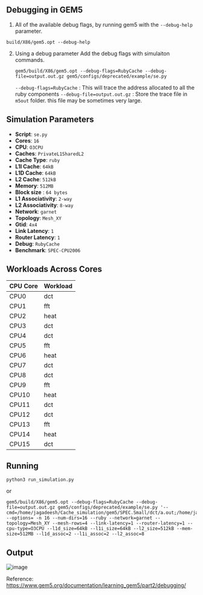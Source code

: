 ## Debugging in GEM5
1) All of the available debug flags, by running gem5 with the `--debug-help` parameter.
 ```
 build/X86/gem5.opt --debug-help
 ```

2) Using a debug parameter
   Add the debug flags with simulaiton commands.
   ```
   gem5/build/X86/gem5.opt --debug-flags=RubyCache --debug-file=output.out.gz gem5/configs/deprecated/example/se.py
   ```
   `--debug-flags=RubyCache` : This will trace the address allocated to all the ruby components
   `--debug-file=output.out.gz` : Store the trace file in `m5out` folder. this file may be sometimes very large.

## Simulation Parameters

- **Script**: `se.py`
- **Cores**: `16`
- **CPU**: `O3CPU`
- **Caches**: `PrivateL1SharedL2`
- **Cache Type**: `ruby`
- **L1I Cache**: `64kB`
- **L1D Cache**: `64kB`
- **L2 Cache**: `512kB`
- **Memory**: `512MB`
- **Block size** : `64 bytes`
- **L1 Associativity**: `2-way`
- **L2 Associativity**: `8-way`
- **Network**: `garnet`
- **Topology**: `Mesh_XY`
- **Gtid**: `4x4`
- **Link Latency**: `1`
- **Router Latency**: `1`
- **Debug**: `RubyCache`
- **Benchmark**: `SPEC-CPU2006`

## Workloads Across Cores

| CPU Core | Workload |
|----------|----------|
| CPU0     | dct      |
| CPU1     | fft      |
| CPU2     | heat     |
| CPU3     | dct      |
| CPU4     | dct      |
| CPU5     | fft      |
| CPU6     | heat     |
| CPU7     | dct      |
| CPU8     | dct      |
| CPU9     | fft      |
| CPU10    | heat     |
| CPU11    | dct      |
| CPU12    | dct      |
| CPU13    | fft      |
| CPU14    | heat     |
| CPU15    | dct      |

## Running

```
python3 run_simulation.py
```
or
```
gem5/build/X86/gem5.opt --debug-flags=RubyCache --debug-file=output.out.gz gem5/configs/deprecated/example/se.py '--cmd=/home/jagadeesh/Cache_simulation/gem5/SPEC.Small/dct/a.out;/home/jagadeesh/Cache_simulation/gem5/SPEC.Small/fft/fft;/home/jagadeesh/Cache_simulation/gem5/SPEC.Small/heat/heat;/home/jagadeesh/Cache_simulation/gem5/SPEC.Small/dct/dct;/home/jagadeesh/Cache_simulation/gem5/SPEC.Small/dct/a.out;/home/jagadeesh/Cache_simulation/gem5/SPEC.Small/fft/fft;/home/jagadeesh/Cache_simulation/gem5/SPEC.Small/heat/heat;/home/jagadeesh/Cache_simulation/gem5/SPEC.Small/dct/dct;/home/jagadeesh/Cache_simulation/gem5/SPEC.Small/dct/a.out;/home/jagadeesh/Cache_simulation/gem5/SPEC.Small/fft/fft;/home/jagadeesh/Cache_simulation/gem5/SPEC.Small/heat/heat;/home/jagadeesh/Cache_simulation/gem5/SPEC.Small/dct/dct;/home/jagadeesh/Cache_simulation/gem5/SPEC.Small/dct/a.out;/home/jagadeesh/Cache_simulation/gem5/SPEC.Small/fft/fft;/home/jagadeesh/Cache_simulation/gem5/SPEC.Small/heat/heat;/home/jagadeesh/Cache_simulation/gem5/SPEC.Small/dct/dct' --options= -n 16 --num-dirs=16 --ruby --network=garnet --topology=Mesh_XY --mesh-rows=4 --link-latency=1 --router-latency=1 --cpu-type=O3CPU --l1d_size=64kB --l1i_size=64kB --l2_size=512kB --mem-size=512MB --l1d_assoc=2 --l1i_assoc=2 --l2_assoc=8
```



## Output
![image](https://github.com/user-attachments/assets/bcfe0e8d-5f9f-4b37-9073-4c66eafcb782)



   
   














Reference: <br>
https://www.gem5.org/documentation/learning_gem5/part2/debugging/

